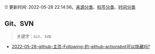 :alarm_clock: 更新时间: 2022-05-28 22:14:56。[来源分类](../README.md)、[标签分类](../TAGS.md)、[时间分类](../TIMELINE.md)

## Git、SVN


> 关键字：`Git`、`SVN`



- [2022-05-28-github-主页-Following-的-github-actionsbot可以隐藏吗?](https://www.v2ex.com/t/855959) 